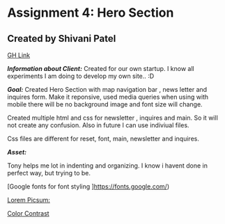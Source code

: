 # Assignment 4: Hero Section
## Created by Shivani Patel

[GH Link](https://shi-stack.github.io/cpnt260-a4/)

***Information about Client:*** Created for our own startup. I know all experiments I am doing to develop my own site.. :D

***Goal:*** Created Hero Section with map navigation bar , news letter and inquires form. Make it reponsive, used media queries when using with mobile there will be no background image and font size will change.

Created multiple html and css for newsletter , inquires and main. So it will not create any confusion. Also in future I can use indiviual files. 

Css files are different for reset, font, main, newsletter and inquires.

***Asset:***

Tony helps me lot in indenting and organizing. I know i havent done in perfect way, but trying to be.

[Google fonts for font styling ]https://fonts.google.com/)

[Lorem Picsum:](https://picsum.photos/)

[Color Contrast](https://visme.co/blog/website-color-schemes/)

